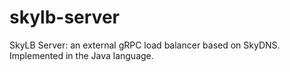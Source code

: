 # skylb-server
SkyLB Server: an external gRPC load balancer based on SkyDNS. Implemented in the Java language.
